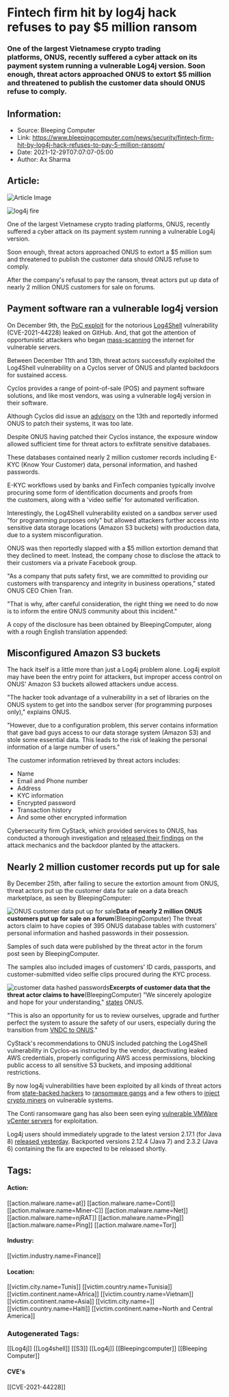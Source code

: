 # Fintech firm hit by log4j hack refuses to pay $5 million ransom
### One of the largest Vietnamese crypto trading platforms, ONUS, recently suffered a cyber attack on its payment system running a vulnerable Log4j version. Soon enough, threat actors approached ONUS to extort $5 million and threatened to publish the customer data should ONUS refuse to comply.

## Information:
+ Source: Bleeping Computer
+ Link: https://www.bleepingcomputer.com/news/security/fintech-firm-hit-by-log4j-hack-refuses-to-pay-5-million-ransom/
+ Date: 2021-12-29T07:07:07-05:00
+ Author: Ax Sharma


## Article:
![Article Image](https://www.bleepstatic.com/content/hl-images/2021/12/13/Log4j.jpg)

![log4j fire](https://www.bleepstatic.com/content/hl-images/2021/12/13/Log4j.jpg)


One of the largest Vietnamese crypto trading platforms, ONUS, recently suffered a cyber attack on its payment system running a vulnerable Log4j version.


Soon enough, threat actors approached ONUS to extort a $5 million sum and threatened to publish the customer data should ONUS refuse to comply.


After the company's refusal to pay the ransom, threat actors put up data of nearly 2 million ONUS customers for sale on forums.


Payment software ran a vulnerable log4j version
-----------------------------------------------


On December 9th, the [PoC exploit](http://web.archive.org/web/20211210193908/https://github.com/tangxiaofeng7/apache-log4j-poc) for the notorious [Log4Shell](https://www.bleepingcomputer.com/news/security/new-zero-day-exploit-for-log4j-java-library-is-an-enterprise-nightmare/) vulnerability (CVE-2021-44228) leaked on GitHub. And, that got the attention of opportunistic attackers who began [mass-scanning](https://twitter.com/bad_packets/status/1469225135504650240) the internet for vulnerable servers.


Between December 11th and 13th, threat actors successfully exploited the Log4Shell vulnerability on a Cyclos server of ONUS and planted backdoors for sustained access.


Cyclos provides a range of point-of-sale (POS) and payment software solutions, and like most vendors, was using a vulnerable log4j version in their software.


Although Cyclos did issue an [advisory](https://forum.cyclos.org/viewtopic.php?p=12374&sid=c8f5ff3a23e64a7bd6d042cb76ed387f#%20p12374) on the 13th and reportedly informed ONUS to patch their systems, it was too late.


Despite ONUS having patched their Cyclos instance, the exposure window allowed sufficient time for threat actors to exfiltrate sensitive databases.


These databases contained nearly 2 million customer records including E-KYC (Know Your Customer) data, personal information, and hashed passwords.


E-KYC workflows used by banks and FinTech companies typically involve procuring some form of identification documents and proofs from the customers, along with a 'video selfie' for automated verification.


Interestingly, the Log4Shell vulnerability existed on a sandbox server used "for programming purposes only" but allowed attackers further access into sensitive data storage locations (Amazon S3 buckets) with production data, due to a system misconfiguration. 


ONUS was then reportedly slapped with a $5 million extortion demand that they declined to meet. Instead, the company chose to disclose the attack to their customers via a private Facebook group.


"As a company that puts safety first, we are committed to providing our customers with transparency and integrity in business operations," stated ONUS CEO Chien Tran.


"That is why, after careful consideration, the right thing we need to do now is to inform the entire ONUS community about this incident."


A copy of the disclosure has been obtained by BleepingComputer, along with a rough English translation appended:



Misconfigured Amazon S3 buckets
-------------------------------


The hack itself is a little more than just a Log4j problem alone. Log4j exploit may have been the entry point for attackers, but improper access control on ONUS' Amazon S3 buckets allowed attackers undue access.


"The hacker took advantage of a vulnerability in a set of libraries on the ONUS system to get into the sandbox server (for programming purposes only)," explains ONUS.


"However, due to a configuration problem, this server contains information that gave bad guys access to our data storage system (Amazon S3) and stole some essential data. This leads to the risk of leaking the personal information of a large number of users."


The customer information retrieved by threat actors includes:



* Name
* Email and Phone number
* Address
* KYC information
* Encrypted password
* Transaction history
* And some other encrypted information

Cybersecurity firm CyStack, which provided services to ONUS, has conducted a thorough investigation and [released their findings](https://cystack.net/research/the-attack-on-onus-a-real-life-case-of-the-log4shell-vulnerability) on the attack mechanics and the backdoor planted by the attackers.


Nearly 2 million customer records put up for sale
-------------------------------------------------


By December 25th, after failing to secure the extortion amount from ONUS, threat actors put up the customer data for sale on a data breach marketplace, as seen by BleepingComputer:



![ONUS customer data put up for sale](https://www.bleepstatic.com/images/news/u/1164866/2021/Dec-2021/onus-log4j-hack/onus-data-forum.jpg)**Data of nearly 2 million ONUS customers put up for sale on a forum**(BleepingComputer)
The threat actors claim to have copies of 395 ONUS database tables with customers' personal information and hashed passwords in their possession.


Samples of such data were published by the threat actor in the forum post seen by BleepingComputer.


The samples also included images of customers' ID cards, passports, and customer-submitted video selfie clips procured during the KYC process.



![customer data hashed passwords](https://www.bleepstatic.com/images/news/u/1164866/2021/Dec-2021/onus-log4j-hack/customer-data-passwords.jpg)**Excerpts of customer data that the threat actor claims to have**(BleepingComputer)
"We sincerely apologize and hope for your understanding," [states](https://goonus.io/en/the-impact-of-a-cyber-attack-on-data-security/) ONUS.


"This is also an opportunity for us to review ourselves, upgrade and further perfect the system to assure the safety of our users, especially during the transition from [VNDC to ONUS](https://blog.vndc.io/en/announcement-onus-whitepaper-and-smart-contract/)."


CyStack's recommendations to ONUS included patching the Log4Shell vulnerability in Cyclos–as instructed by the vendor, deactivating leaked AWS credentials, properly configuring AWS access permissions, blocking public access to all sensitive S3 buckets, and imposing additional restrictions.


By now log4j vulnerabilities have been exploited by all kinds of threat actors from [state-backed hackers](https://www.bleepingcomputer.com/news/security/log4j-vulnerability-now-used-by-state-backed-hackers-access-brokers/) to [ransomware gangs](https://www.bleepingcomputer.com/news/security/new-ransomware-now-being-deployed-in-log4shell-attacks/) and a few others to [inject crypto miners](https://www.bleepingcomputer.com/news/security/log4j-attackers-switch-to-injecting-monero-miners-via-rmi/) on vulnerable systems.


The Conti ransomware gang has also been seen eying [vulnerable VMWare vCenter servers](https://www.bleepingcomputer.com/news/security/conti-ransomware-uses-log4j-bug-to-hack-vmware-vcenter-servers/) for exploitation.


Log4j users should immediately upgrade to the latest version 2.17.1 (for Java 8) [released yesterday](https://www.bleepingcomputer.com/news/security/log4j-2171-out-now-fixes-new-remote-code-execution-bug/). Backported versions 2.12.4 (Java 7) and 2.3.2 (Java 6) containing the fix are expected to be released shortly.





## Tags:

#### Action:
[[action.malware.name=at]] [[action.malware.name=Conti]] [[action.malware.name=Miner-C]] [[action.malware.name=Net]] [[action.malware.name=njRAT]] [[action.malware.name=Ping]] [[action.malware.name=Ping]] [[action.malware.name=Tor]]

#### Industry:
[[victim.industry.name=Finance]]

#### Location:
[[victim.city.name=Tunis]] [[victim.country.name=Tunisia]] [[victim.continent.name=Africa]] [[victim.country.name=Vietnam]] [[victim.continent.name=Asia]] [[victim.city.name=]] [[victim.country.name=Haiti]] [[victim.continent.name=North and Central America]]

### Autogenerated Tags:
[[Log4j]] [[Log4shell]] [[S3]] [[Log4j]] [[Bleepingcomputer]] [[Bleeping Computer]]
#### CVE's
[[CVE-2021-44228]]


